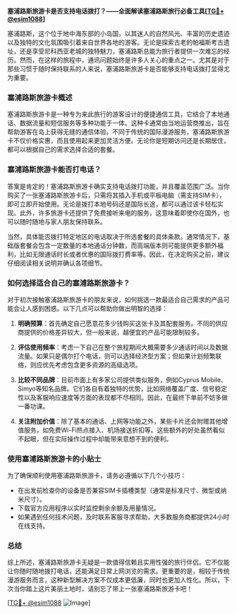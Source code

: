 **塞浦路斯旅游卡是否支持电话拨打？——全面解读塞浦路斯旅行必备工具[[TG💪+ @esim1088](https://t.me/s/esim1088)]**

塞浦路斯，这个位于地中海东部的小岛国，以其迷人的自然风光、丰富的历史遗迹以及独特的文化氛围吸引着来自世界各地的游客。无论是探索古老的帕福斯考古遗址，还是享受尼科西亚老城的独特魅力，塞浦路斯总能为旅行者提供一次难忘的经历。然而，在这样的旅程中，通讯问题始终是许多人关心的重点之一。尤其是对于那些习惯于随时保持联系的人来说，塞浦路斯旅游卡是否能够支持电话拨打显得尤为重要。

### 塞浦路斯旅游卡概述

塞浦路斯旅游卡是一种专为来此旅行的游客设计的便捷通信工具，它结合了本地通话、数据流量和短信服务等多种功能于一体。这种卡通常由当地运营商推出，旨在帮助游客在岛上获得无缝的通信体验。不同于传统的国际漫游服务，塞浦路斯旅游卡不仅价格实惠，而且使用起来更加灵活方便。无论你是短期访问还是长期居住，都可以根据自己的需求选择合适的套餐。

### 塞浦路斯旅游卡能否打电话？

答案是肯定的！塞浦路斯旅游卡确实支持电话拨打功能，并且覆盖范围广泛。当你购买了一张塞浦路斯旅游卡后，只需将其插入手机或平板电脑（需支持SIM卡），即可立即开始使用。无论是拨打本地号码还是国际长途，都可以通过该卡轻松实现。此外，许多旅游卡还提供了免费接听来电的服务，这意味着即使你在国外，也可以随时随地与家人朋友保持联系。

当然，具体能否拨打特定地区的电话取决于所选套餐的具体条款。通常情况下，基础版套餐会包含一定数量的本地通话分钟数，而高端版本则可能提供更多额外福利，比如无限通话时长或者优惠的国际拨打费率等。因此，在决定购买之前，建议仔细阅读相关说明并确认各项细节。

### 如何选择适合自己的塞浦路斯旅游卡？

对于初次接触塞浦路斯旅游卡的朋友来说，如何挑选一款最适合自己需求的产品可能会让人感到困惑。以下几点可以帮助你做出明智的选择：

1. **明确预算**：首先确定自己愿意花多少钱购买这张卡及其配套服务。不同的供应商提供的价格差异较大，但一般来说，越便宜的产品可能限制较多。
   
2. **评估使用频率**：考虑一下自己在整个旅程期间大概需要多少通话时间以及数据流量。如果只是偶尔打个电话，则可以选择经济型方案；但如果计划频繁联络，则应优先考虑包含更多资源的高级选项。

3. **比较不同品牌**：目前市面上有多家公司提供类似服务，例如Cyprus Mobile、Simyo等知名品牌。它们各自有着独特的优势，比如网络覆盖广度、信号稳定性以及客服响应速度等方面的表现都不尽相同。因此，在最终下单前不妨多做一番功课。

4. **关注附加价值**：除了基本的通话、上网等功能之外，某些卡片还会附赠其他增值服务，如免费Wi-Fi热点接入、机场接送折扣等。这些额外的好处虽然看似不起眼，但在实际操作过程中却能带来意想不到的便利。

### 使用塞浦路斯旅游卡的小贴士

为了确保顺利使用塞浦路斯旅游卡，请务必遵循以下几个小技巧：

- 在出发前检查你的设备是否兼容SIM卡插槽类型（通常是标准尺寸、微型或纳米尺寸）。
- 下载官方应用程序以实时监控剩余余额及用量情况。
- 如果遇到任何技术问题，及时联系客服寻求帮助，大多数服务商都提供24小时在线支持。

### 总结

综上所述，塞浦路斯旅游卡无疑是一款值得信赖且实用性强的旅行伴侣。它不仅能让你随时随地拨打电话，还能满足日常上网浏览的需求。更重要的是，相较于传统漫游服务而言，这种新型解决方案不仅成本更低廉，同时也更加人性化。所以，下次当你踏上这片美丽土地时，请别忘了带上一张塞浦路斯旅游卡吧！

[[TG💪+ @esim1088](https://t.me/s/esim1088) ![Image](https://i.postimg.cc/4NQfJmqS/Snipaste-2025-05-13-00-14-12.png)]
